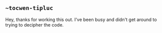 ## `~tocwen-tipluc`
Hey, thanks for working this out. I've been busy and didn't get around to trying to decipher the code.